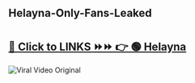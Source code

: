 
 ## Helayna-Only-Fans-Leaked

# <h2><a href="https://clipsfans.com/Helayna&ref=git">🔗 Click to LINKS ⏩⏩ 👉 🟢 Helayna </a></h2>

<a href="https://clipsfans.com/Helayna&ref=git" rel="nofollow" data-target="animated-image.originalLink"><img src="https://i.ibb.co.com/xMMVF88/686577567.gif" alt="Viral Video Original" style="max-width: 100%; display: inline-block;" data-target="animated-image.originalImage"></a>
